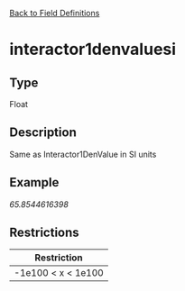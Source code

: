 [Back to Field Definitions](../../field_definition_overview)
# interactor1denvaluesi

## Type
Float

## Description


Same as Interactor1DenValue in SI units
## Example
*65.8544616398*

## Restrictions
| Restriction |
| :---------: |
| -1e100 < x < 1e100 |

